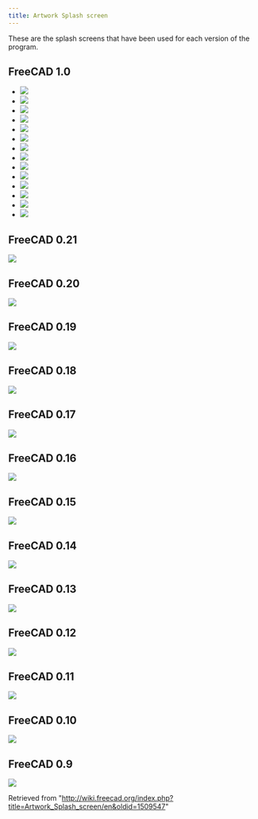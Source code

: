 ```yaml
---
title: Artwork Splash screen
---
```


These are the splash screens that have been used for each version of the program.

## FreeCAD 1.0

- ![](/src/assets/images/Freecadsplash.png)
- ![](/src/assets/images/Freecadsplash0.png)
- ![](/src/assets/images/Freecadsplash1.png)
- ![](/src/assets/images/Freecadsplash2.png)
- ![](/src/assets/images/Freecadsplash3.png)
- ![](/src/assets/images/Freecadsplash4.png)
- ![](/src/assets/images/Freecadsplash5.png)
- ![](/src/assets/images/Freecadsplash6.png)
- ![](/src/assets/images/Freecadsplash7.png)
- ![](/src/assets/images/Freecadsplash8.png)
- ![](/src/assets/images/Freecadsplash9.png)
- ![](/src/assets/images/Freecadsplash10.png)
- ![](/src/assets/images/Freecadsplash11.png)
- ![](/src/assets/images/Freecadsplash12.png)

## FreeCAD 0.21

![](/src/assets/images/Freecadsplash021.png)

## FreeCAD 0.20

![](/src/assets/images/Freecadsplash020.png)

## FreeCAD 0.19

![](/src/assets/images/Freecadsplash019.png)

## FreeCAD 0.18

![](/src/assets/images/Freecadsplash018.png)

## FreeCAD 0.17

![](/src/assets/images/Freecadsplash017.png)

## FreeCAD 0.16

![](/src/assets/images/Freecadsplash016.png)

## FreeCAD 0.15

![](/src/assets/images/Freecadsplash15.png)

## FreeCAD 0.14

![](/src/assets/images/Freecadsplash14.png)

## FreeCAD 0.13

![](/src/assets/images/Splash013.jpg)

## FreeCAD 0.12

![](/src/assets/images/Splashscreen012.png)

## FreeCAD 0.11

![](/src/assets/images/Splash011.png)

## FreeCAD 0.10

![](/src/assets/images/Splashscreen010.png)

## FreeCAD 0.9

![](/src/assets/images/Splashscreen09.png)

Retrieved from "<http://wiki.freecad.org/index.php?title=Artwork_Splash_screen/en&oldid=1509547>"
